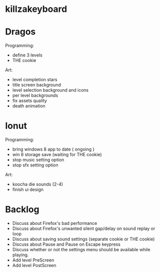 killzakeyboard
==============

Dragos
======
Programming:
* define 3 levels
* THE cookie

Art:
* level completion stars
* title screen background
* level selection background and icons
* per level backgrounds
* fix assets quality
* death animation

Ionut
=====

Programming:
- bring windows 8 app to date ( ongoing )
- win 8 storage save (waiting for THE cookie)
- stop music setting option
- stop sfx setting option

Art:
- koocha die sounds (2-4)
- finish ui design

Backlog
=====
- Discuss about Firefox's bad performance
- Discuss about Firefox's unwanted silent gap/delay on sound replay or loop
- Discuss about saving sound settings (separate cookie or THE cookie)
- Discuss about Pause and Pause on Escape keypress
- Discuss whether or not the settings menu should be available while playing.
- Add level PreScreen
- Add level PostScreen
